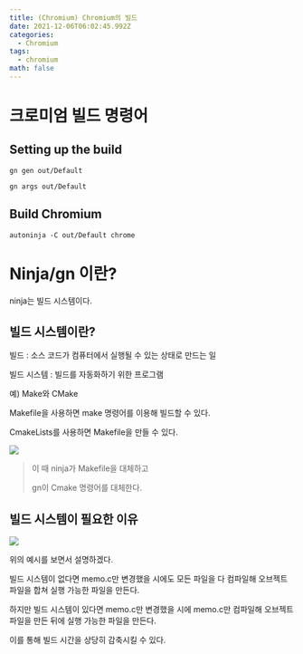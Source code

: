 ```yaml
---
title: (Chromium) Chromium의 빌드
date: 2021-12-06T06:02:45.992Z
categories:
  - Chromium
tags:
  - chromium
math: false
---
```

# 크로미엄 빌드 명령어

## Setting up the build

`gn gen out/Default`

`gn args out/Default`

## Build Chromium

`autoninja -C out/Default chrome`



# Ninja/gn 이란?

ninja는 빌드 시스템이다.



## 빌드 시스템이란?

빌드 : 소스 코드가 컴퓨터에서 실행될 수 있는 상태로 만드는 일

빌드 시스템 : 빌드를 자동화하기 위한 프로그램

예)  Make와 CMake

Makefile을 사용하면 make 명령어를 이용해 빌드할 수 있다.

CmakeLists를 사용하면 Makefile을 만들 수 있다.

![](https://modoocode.com/img/cpp/19.2.1.png)

> 이 때 ninja가 Makefile을 대체하고
>
> gn이 Cmake 명령어를 대체한다.



## 빌드 시스템이 필요한 이유

![](https://t1.daumcdn.net/cfile/tistory/236F9B4D56E5904C37)

위의 예시를 보면서 설명하겠다.

빌드 시스템이 없다면 memo.c만 변경했을 시에도 모든 파일을 다 컴파일해 오브젝트 파일을 합쳐 실행 가능한 파일을 만든다.



하지만 빌드 시스템이 있다면 memo.c만 변경했을 시에 memo.c만 컴파일해 오브젝트 파일을 만든 뒤에 실행 가능한 파일을 만든다. 



이를 통해 빌드 시간을 상당히 감축시킬 수 있다.